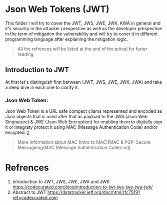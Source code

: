 # Json Web Tokens (JWT)

This folder I will try to cover the JWT, JWS, JWE, JWK, KWA in general and it's security in the attacker prespective as well as the developer prespective in the term of mitigation the vulnerability and will try to cover it in different programming language after explaining the mitigation logic. 

> All the refrences will be listed at the end of the aritcal for furter reading.

## Introduction to JWT

At first let's distinguish first between (JWT, JWS, JWE, JWK, JWA) and take a deep dive in each one to clarify it.

### Json Web Token:

Json Web Token is a URL safe compact cliams represented and encoded as Json objects that is used after that as payload to the JWS (Json Web Singnature) & JWE (Json Web Encryption) for enabling them to digitally sign it or integraty protect it using MAC (Message Authentication Code) and/or encypted. [`2`](#Refrences)

> More Information about MAC (Intro to MAC)[MAC & PGP: Secure Messageing/MAC (Message Authentication Code).md]


# Refrences
1. Introduction to JWT, JWS, JWE, JWA and JWK https://codecurated.com/blog/introduction-to-jwt-jws-jwe-jwa-jwk/
2. Abstract to JWT https://datatracker.ietf.org/doc/html/rfc7519?ref=codecurated.com
